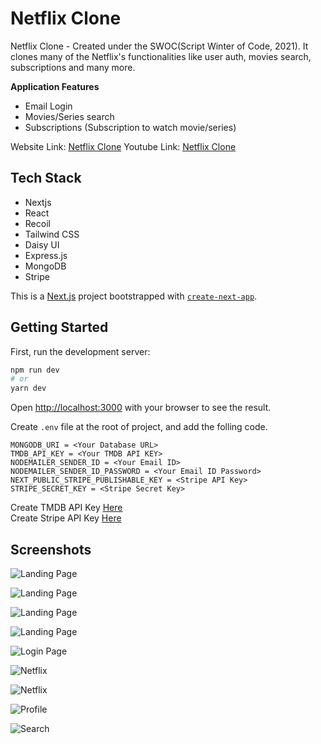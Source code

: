 # Netflix Clone

Netflix Clone - Created under the SWOC(Script Winter of Code, 2021). It clones many of the Netflix's functionalities like user auth, movies search, subscriptions and many more.

**Application Features**  
* Email Login
* Movies/Series search
* Subscriptions (Subscription to watch movie/series)

Website Link: [Netflix Clone](https://netflix-clone-tau-livid.vercel.app/)
Youtube Link: [Netflix Clone](https://youtu.be/WH6YcPbQSzM)

## Tech Stack
* Nextjs
* React
* Recoil
* Tailwind CSS
* Daisy UI
* Express.js
* MongoDB
* Stripe

This is a [Next.js](https://nextjs.org/) project bootstrapped with [`create-next-app`](https://github.com/vercel/next.js/tree/canary/packages/create-next-app).

## Getting Started

First, run the development server:

```bash
npm run dev
# or
yarn dev
```

Open [http://localhost:3000](http://localhost:3000) with your browser to see the result.

Create `.env` file at the root of project, and add the folling code.

```
MONGODB_URI = <Your Database URL>
TMDB_API_KEY = <Your TMDB API KEY>
NODEMAILER_SENDER_ID = <Your Email ID>
NODEMAILER_SENDER_ID_PASSWORD = <Your Email ID Password>
NEXT_PUBLIC_STRIPE_PUBLISHABLE_KEY = <Stripe API Key>
STRIPE_SECRET_KEY = <Stripe Secret Key>
```

Create TMDB API Key [Here](https://www.themoviedb.org/)  
Create Stripe API Key [Here](https://stripe.com/in)



## Screenshots

![Landing Page](https://drive.google.com/uc?export=view&id=1p7oJ34xFr-RXjg-XAhZIjezpH_rdQrxW)  

![Landing Page](https://drive.google.com/uc?export=view&id=1qQnO5J_EB2EkwHcN00u9_pjEzSI6sDv1)  

![Landing Page](https://drive.google.com/uc?export=view&id=1DTl9kfKNnwPEvfQs-wfkgzIOTWHvusFD)  

![Landing Page](https://drive.google.com/uc?export=view&id=1u2ZWZ-xamk_SAhJhSfS6uM_XK0RJWcSQ)  

![Login Page](https://drive.google.com/uc?export=view&id=1PpTMBqtLGSOkQWeX862qrsAIGgoOqKCR)  

![Netflix](https://drive.google.com/uc?export=view&id=1YpD7WlUi25lroLnvfen8QVzid0IdmIL8)

![Netflix](https://drive.google.com/uc?export=view&id=1SSx73dz-i8SCFy4qo1usH__M4bry_BqQ)

![Profile](https://drive.google.com/uc?export=view&id=1LpiaZjOe-FO1vYNwqBAhXlauCXlWO9TG)

![Search](https://drive.google.com/uc?export=view&id=1_Y8upzTgmVYD44DQ00p2zicXKsle8iTj)
